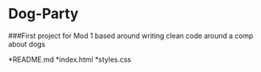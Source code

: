 # Dog-Party

###First project for Mod 1 based around writing clean code around a comp about dogs

*README.md
*index.html
*styles.css


